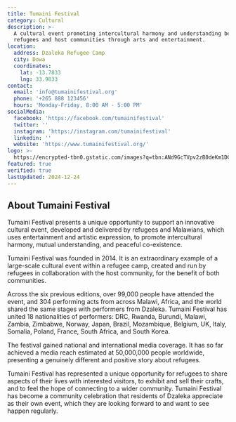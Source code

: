 ```yaml
---
title: Tumaini Festival
category: Cultural
description: >-
  A cultural event promoting intercultural harmony and understanding between
  refugees and host communities through arts and entertainment.
location:
  address: Dzaleka Refugee Camp
  city: Dowa
  coordinates:
    lat: -13.7833
    lng: 33.9833
contact:
  email: 'info@tumainifestival.org'
  phone: '+265 888 123456'
  hours: 'Monday-Friday, 8:00 AM - 5:00 PM'
socialMedia:
  facebook: 'https://facebook.com/tumainifestival'
  twitter: ''
  instagram: 'https://instagram.com/tumainifestival'
  linkedin: ''
  website: 'https://www.tumainifestival.org/'
logo: >-
  https://encrypted-tbn0.gstatic.com/images?q=tbn:ANd9GcTVpv2zB0deKm1DCY2U8H1BonI0BJ2ZYv4qRQ&s
featured: true
verified: true
lastUpdated: 2024-12-24
---
```


## About Tumaini Festival

Tumaini Festival presents a unique opportunity to support an innovative cultural event, developed and delivered by refugees and Malawians, which uses entertainment and artistic expression, to promote intercultural harmony, mutual understanding, and peaceful co-existence.

Tumaini Festival was founded in 2014. It is an extraordinary example of a large-scale cultural event within a refugee camp, created and run by refugees in collaboration with the host community, for the benefit of both communities.

Across the six previous editions, over 99,000 people have attended the event, and 304 performing acts from across Malawi, Africa, and the world shared the same stages with performers from Dzaleka. Tumaini Festival has united 18 nationalities of performers: DRC, Rwanda, Burundi, Malawi, Zambia, Zimbabwe, Norway, Japan, Brazil, Mozambique, Belgium, UK, Italy, Somalia, Poland, France, South Africa, and South Korea.

The festival gained national and international media coverage. It has so far achieved a media reach estimated at 50,000,000 people worldwide, presenting a genuinely different and positive story about refugees.

Tumaini Festival has represented a unique opportunity for refugees to share aspects of their lives with interested visitors, to exhibit and sell their crafts, and to feel the hope of connecting to a wider community. Tumaini Festival has become a community celebration that residents of Dzaleka appreciate as their own event, which they are looking forward to and want to see happen regularly.


